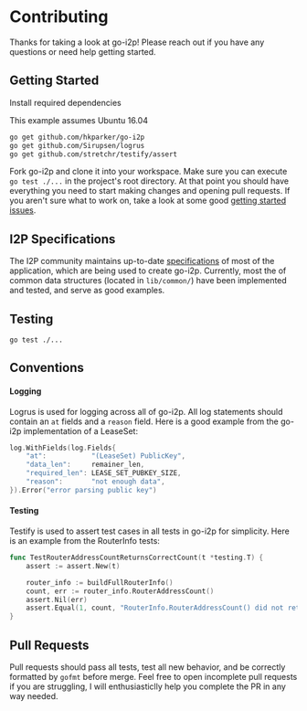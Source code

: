 # Contributing

Thanks for taking a look at go-i2p!  Please reach out if you have any questions or need help getting started.

## Getting Started

Install required dependencies

This example assumes Ubuntu 16.04

```sh
go get github.com/hkparker/go-i2p
go get github.com/Sirupsen/logrus
go get github.com/stretchr/testify/assert
```

Fork go-i2p and clone it into your workspace.  Make sure you can execute `go test ./...` in the project's root directory.  At that point you should have everything you need to start making changes and opening pull requests.  If you aren't sure what to work on, take a look at some good [getting started issues](https://github.com/hkparker/go-i2p/issues?q=is%3Aopen+is%3Aissue+label%3A%22start+here%22).

## I2P Specifications

The I2P community maintains up-to-date [specifications](https://geti2p.net/spec) of most of the application, which are being used to create go-i2p.  Currently, most the of common data structures (located in `lib/common/`) have been implemented and tested, and serve as good examples.

## Testing

`go test ./...`

## Conventions

#### Logging

Logrus is used for logging across all of go-i2p.  All log statements should contain an `at` fields and a `reason` field.  Here is a good example from the go-i2p implementation of a LeaseSet:

```go
log.WithFields(log.Fields{
	"at":           "(LeaseSet) PublicKey",
	"data_len":     remainer_len,
	"required_len": LEASE_SET_PUBKEY_SIZE,
	"reason":       "not enough data",
}).Error("error parsing public key")
```

#### Testing

Testify is used to assert test cases in all tests in go-i2p for simplicity.  Here is an example from the RouterInfo tests:

```go
func TestRouterAddressCountReturnsCorrectCount(t *testing.T) {
	assert := assert.New(t)

	router_info := buildFullRouterInfo()
	count, err := router_info.RouterAddressCount()
	assert.Nil(err)
	assert.Equal(1, count, "RouterInfo.RouterAddressCount() did not return correct count")
}
```

## Pull Requests

Pull requests should pass all tests, test all new behavior, and be correctly formatted by `gofmt` before merge.  Feel free to open incomplete pull requests if you are struggling, I will enthusiasticlly help you complete the PR in any way needed.
